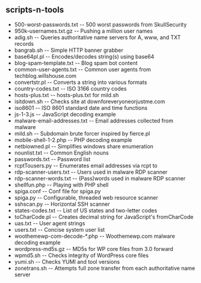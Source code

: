 scripts-n-tools
---------------

- 500-worst-passwords.txt -- 500 worst passwords from SkullSecurity
- 950k-usernames.txt.gz -- Pushing a million user names
- adig.sh -- Queries authoritative name servers for A, www, and TXT records
- bangrab.sh -- Simple HTTP banner grabber
- base64pl.pl -- Encodes/decodes string(s) using base64
- blog-spam-template.txt -- Blog spam bot content
- common-user-agents.txt -- Common user agents from techblog.willshouse.com
- convertstr.pl -- Converts a string into various formats
- country-codes.txt -- ISO 3166 country codes
- hosts-plus.txt -- hosts-plus.txt for mild.sh
- isitdown.sh -- Checks site at downforeveryoneorjustme.com
- iso8601 -- ISO 8601 standard date and time functions
- js-1-3.js -- JavaScript decoding example
- malware-email-addresses.txt -- Email addresses collected from malware
- mild.sh -- Subdomain brute forcer inspired by fierce.pl
- mobile-shell-1-2.php -- PHP decoding example
- netbiowned.pl -- Simplifies windows share enumeration
- nounlist.txt -- Common English nouns
- passwords.txt -- Password list
- rcptTousers.py -- Enumerates email addresses via rcpt to
- rdp-scanner-users.txt -- Users used in malware RDP scanner
- rdp-scanner-words.txt -- (Pass)words used in malware RDP scanner
- shellfun.php -- Playing with PHP shell
- spiga.conf -- Conf file for spiga.py
- spiga.py -- Configurable, threaded web resource scanner
- sshscan.py -- Horizontal SSH scanner
- states-codes.txt -- List of US states and two-letter codes
- toCharCode.pl -- Creates decimal string for JavaScript's fromCharCode
- uas.txt -- User agent strings
- users.txt -- Concise system user list
- woothemewp-com-decode-*.php -- Woothemewp.com malware decoding example
- wordpress-md5s.gz -- MD5s for WP core files from 3.0 forward
- wpmd5.sh -- Checks integrity of WordPress core files
- yumi.sh -- Checks YUMI and tool versions
- zonetrans.sh -- Attempts full zone transfer from each authoritative name server
